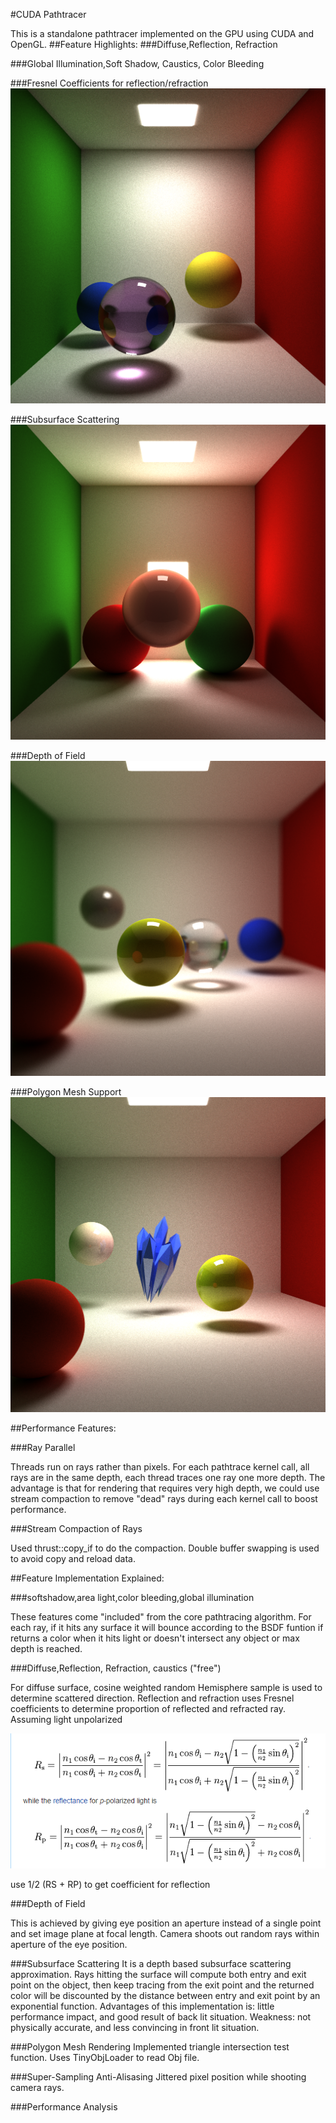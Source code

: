 #CUDA Pathtracer

This is a standalone pathtracer implemented on the GPU using CUDA and OpenGL.
##Feature Highlights:
###Diffuse,Reflection, Refraction

###Global Illumination,Soft Shadow, Caustics, Color Bleeding

###Fresnel Coefficients for reflection/refraction
![](std1.bmp)

###Subsurface Scattering
![](SSS.bmp)

###Depth of Field
![](DOF.0.bmp)

###Polygon Mesh Support
![](Obj1.bmp)

##Performance Features:

###Ray Parallel

Threads run on rays rather than pixels. For each pathtrace kernel call, all rays are in the same depth, each thread traces one ray one more depth. The advantage is that for rendering 
that requires very high depth, we could use stream compaction to remove "dead" rays during each kernel call to boost performance.

###Stream Compaction of Rays

Used thrust::copy_if to do the compaction. Double buffer swapping is used to avoid copy and reload data.


##Feature Implementation Explained:

###softshadow,area light,color bleeding,global illumination

These features come "included" from the core pathtracing algorithm. For each ray, if it hits any surface it will bounce according to the BSDF funtion if returns a color when it hits light or doesn't 
intersect any object or max depth is reached.

###Diffuse,Reflection, Refraction, caustics ("free")

For diffuse surface, cosine weighted random Hemisphere sample is used to determine scattered direction.
Reflection and refraction uses Fresnel coefficients to determine proportion of reflected and refracted ray.
   Assuming light unpolarized

   ![](fresnel1.bmp)

   use 1/2 (RS + RP) to get coefficient for reflection
  
###Depth of Field 

This is achieved by giving eye position an aperture instead of a single point and set image plane at focal length. Camera shoots out random rays within aperture of the eye position.

###Subsurface Scattering
It is a depth based subsurface scattering approximation. Rays hitting the surface will compute both entry and exit point on the object, then keep tracing from the exit point and the returned color
will be discounted by the distance between entry and exit point by an exponential function. Advantages of this implementation is: little performance impact, and good result of back lit situation. 
Weakness: not physically accurate, and less convincing in front lit situation.	

###Polygon Mesh Rendering
Implemented triangle intersection test function. Uses TinyObjLoader to read Obj file. 

###Super-Sampling Anti-Alisasing
Jittered pixel position while shooting camera rays.



###Performance Analysis




